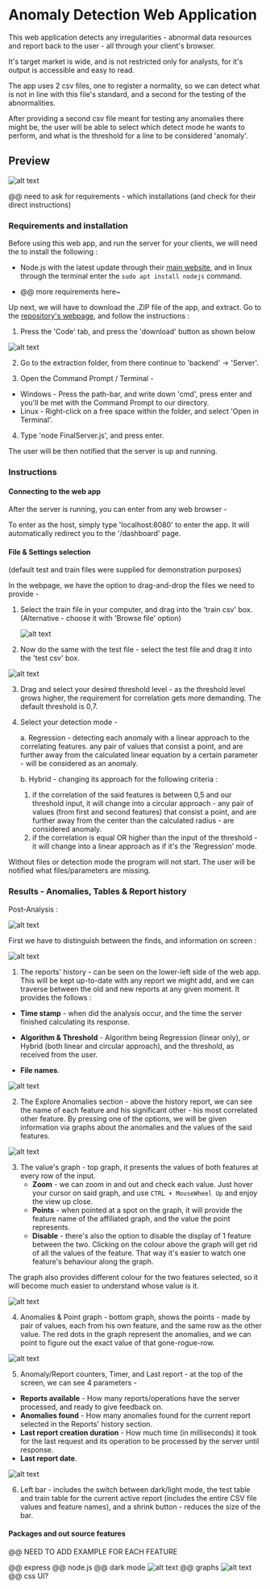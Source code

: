 # Anomaly Detection Web Application

This web application detects any irregularities - abnormal data resources and report back to the user - all through your client's browser. 

It's target market is wide, and is not restricted only for analysts, for it's output is accessible and easy to read.

The app uses 2 csv files, one to register a normality, so we can detect what is not in line with this file's standard, and a second for the testing of the abnormalities.

After providing a second csv file meant for testing any anomalies there might be, the user will be able to select which detect mode he wants to perform, and what is the threshold for a line to be considered 'anomaly'.

## Preview 

![alt text](https://github.com/eladoni1/Pictures-for-WebAPP-Anomaly-Detector/blob/main/preview.png?raw=true)


@@ need to ask for requirements - which installations (and check for their direct instructions)

### Requirements and installation

Before using this web app, and run the server for your clients, we will need the to install the following :

 - Node.js with the latest update through their [main website](https://nodejs.org/), and in linux through the terminal enter the ``` sudo apt install nodejs ``` command.
   
 - @@ more requirements here~
 


Up next, we will have to download the .ZIP file of the app, and extract. Go to the [repository's webpage](https://github.com/itayYaakov/AnomalyDetectionWebAPP), and follow the instructions :

1. Press the 'Code' tab, and press the 'download' button as shown below

![alt text](https://github.com/eladoni1/Pictures-for-WebAPP-Anomaly-Detector/blob/main/codeANDdownloadPressNumberedShorter.png?raw=true)

2. Go to the extraction folder, from there continue to 'backend' -> 'Server'.

3. Open the Command Prompt / Terminal -
 - Windows - Press the path-bar, and write down 'cmd', press enter and you'll be met with the Command Prompt to our directory.
 - Linux - Right-click on a free space within the folder, and select 'Open in Terminal'.

4. Type 'node FinalServer.js', and press enter.

The user will be then notified that the server is up and running. 

### Instructions

#### Connecting to the web app

After the server is running, you can enter from any web browser -

To enter as the host, simply type 'localhost:8080' to enter the app. It will automatically redirect you to the '/dashboard' page.


#### File & Settings selection 

(default test and train files were supplied for demonstration purposes)

In the webpage, we have the option to drag-and-drop the files we need to provide -

1. Select the train file in your computer, and drag into the 'train csv' box. (Alternative - choose it with 'Browse file' option)
   
   ![alt text](https://github.com/eladoni1/Pictures-for-WebAPP-Anomaly-Detector/blob/main/dragAndDropTrain.png?raw=true)
   
2. Now do the same with the test file - select the test file and drag  it into the 'test csv' box.

![alt text](https://github.com/eladoni1/Pictures-for-WebAPP-Anomaly-Detector/blob/main/dragAndDropTest.png?raw=true)
   
3. Drag and select your desired threshold level - as the threshold level grows higher, the requirement for correlation gets more demanding. The default threshold is 0,7.
   
4. Select your detection mode -
   
   a. Regression - detecting each anomaly with a linear approach to the correlating features. any pair of values that consist a point, and are further away from the calculated linear equation by a certain parameter - will be considered as an anomaly.
   
   b. Hybrid - changing its approach for the following criteria :
   1)  if the correlation of the said features is between 0,5 and our threshold input, it will change into a circular approach - any pair of values (from first and second features) that consist a point, and are further away from the center than the calculated radius - are considered anomaly.
   2)  if the correlation is equal OR higher than the input of the threshold - it will change into a linear approach as if it's the 'Regression' mode.

Without files or detection mode the program will not start. The user will be notified what files/parameters are missing.

### Results - Anomalies, Tables & Report history

Post-Analysis :

![alt text](https://github.com/eladoni1/Pictures-for-WebAPP-Anomaly-Detector/blob/main/BigAftermath.png?raw=true)

First we have to distinguish between the finds, and information on screen :

![alt text](https://github.com/eladoni1/Pictures-for-WebAPP-Anomaly-Detector/blob/main/historyReport.PNG?raw=true)

1) The reports' history - can be seen on the lower-left side of the web app. This will be kept up-to-date with any report we might add, and we can traverse between the old and new reports at any given moment. It provides the follows :

 - **Time stamp** - when did the analysis occur, and the time the server finished calculating its response.
   
 - **Algorithm & Threshold** - Algorithm being Regression (linear only), or Hybrid (both linear and circular approach), and the threshold, as received from the user.
   
 - **File names**.

![alt text](https://github.com/eladoni1/Pictures-for-WebAPP-Anomaly-Detector/blob/main/exploreAnomalies.PNG?raw=true)

2) The Explore Anomalies section - above the history report, we can see the name of each feature and his significant other - his most correlated other feature. By pressing one of the options, we will be given information via graphs about the anomalies and the values of the said features.

![alt text](https://github.com/eladoni1/Pictures-for-WebAPP-Anomaly-Detector/blob/main/valuesOnGraph.PNG?raw=true)

3) The value's graph - top graph, it presents the values of both features at every row of the input. 
   - **Zoom** - we can zoom in and out and check each value. Just hover your cursor on said graph, and use  ``` CTRL + MouseWheel Up ``` and enjoy the view up close.
   - **Points** -  when pointed at a spot on the graph, it will provide the feature name of the affiliated graph, and the value the point represents.
   - **Disable** - there's also the option to disable the display of 1 feature between the two. Clicking on the colour above the graph will get rid of all the values of the feature. That way it's easier to watch one feature's behaviour along the graph.
    
The graph also provides different colour for the two features selected, so it will become much easier to understand whose value is it.

![alt text](https://github.com/eladoni1/Pictures-for-WebAPP-Anomaly-Detector/blob/main/linearAndAnomalies.PNG?raw=true)

4) Anomalies & Point graph - bottom graph, shows the points - made by pair of values, each from his own feature, and the same row as the other value. The red dots in the graph represent the anomalies, and we can point to figure out the exact value of that gone-rogue-row.

![alt text](https://github.com/eladoni1/Pictures-for-WebAPP-Anomaly-Detector/blob/main/dashboardTop.PNG?raw=true)

5) Anomaly/Report counters, Timer, and Last report - at the top of the screen, we can see 4 parameters -
 - **Reports available** - How many reports/operations have the server processed, and ready to give feedback on.
 - **Anomalies found** - How many anomalies found for the current report selected in the Reports' history section.
 - **Last report creation duration** - How much time (in milliseconds) it took for the last request and its operation to be processed by the server until response.
 - **Last report date**.

![alt text](https://github.com/eladoni1/Pictures-for-WebAPP-Anomaly-Detector/blob/main/leftBar.PNG?raw=true)

6) Left bar - includes the switch between dark/light mode, the test table and train table for the current active report (includes the entire CSV file values and feature names), and a shrink button - reduces the size of the bar.

#### Packages and out source features 

@@ NEED TO ADD EXAMPLE FOR EACH FEATURE

@@ express
@@ node.js
@@ dark mode
![alt text](https://github.com/eladoni1/Pictures-for-WebAPP-Anomaly-Detector/blob/main/DarkMode.png?raw=true)
@@ graphs
![alt text](https://github.com/eladoni1/Pictures-for-WebAPP-Anomaly-Detector/blob/main/graphs.png?raw=true)
@@ css UI?

